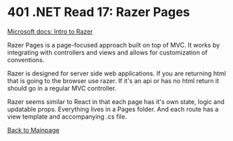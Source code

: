 # 401 .NET Read 17: Razer Pages
[Microsoft docs: Intro to Razer](https://docs.microsoft.com/en-us/aspnet/core/razor-pages/?view=aspnetcore-2.2&tabs=visual-studio)<br>

Razer Pages is a page-focused approach built on top of MVC.  It works by integrating with controllers and views and allows for customization of conventions.
          
Razer is designed for server side web applications.  If you are returning html that is going to the browser use razer.  If it's an api or has no html return it should go in a regular MVC controller.

Razer seems similar to React in that each page has it's own state, logic and updatable props.  Everything lives in a Pages folder.  And each route has a view template and accompanying .cs file.




[Back to Mainpage](../code-fellows.md)<br>